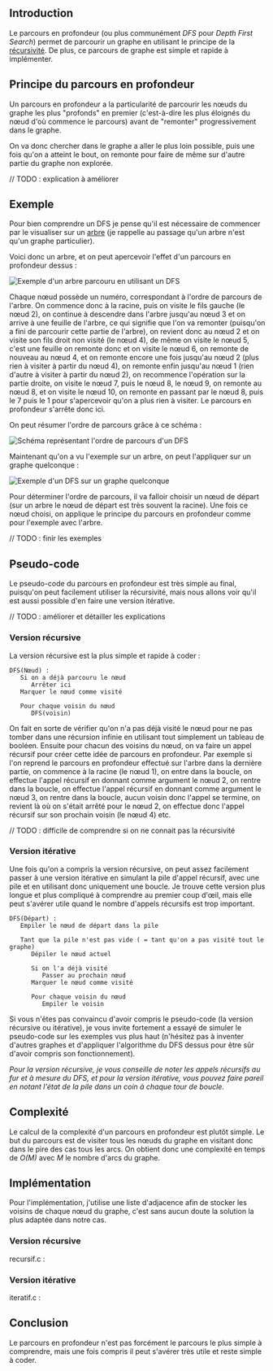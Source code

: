 ## Introduction

Le parcours en profondeur (ou  plus communément *DFS* pour *Depth First Search*) permet de parcourir un graphe en utilisant le principe de la [récursivité](https://fr.wikipedia.org/wiki/Algorithme_r%C3%A9cursif). De plus, ce parcours de graphe est simple et rapide à implémenter.

## Principe du parcours en profondeur

Un parcours en profondeur a la particularité de parcourir les nœuds du graphe les plus "profonds" en premier (c'est-à-dire les plus éloignés du nœud d'où commence le parcours) avant de "remonter" progressivement dans le graphe.

On va donc chercher dans le graphe a aller le plus loin possible, puis une fois qu'on a atteint le bout, on remonte pour faire de même sur d'autre partie du graphe non explorée.

// TODO : explication à améliorer

## Exemple

Pour bien comprendre un DFS je pense qu'il est nécessaire de commencer par le visualiser sur un [arbre](https://itechome.wordpress.com/algorithme/structure-de-donnees/arbre/) (je rappelle au passage qu'un arbre n'est qu'un graphe particulier).

Voici donc un arbre, et on peut apercevoir l'effet d'un parcours en profondeur dessus :

![Exemple d'un arbre parcouru en utilisant un DFS](https://raw.githubusercontent.com/iTech-/iTechome/master/1%20-%20Algorithme/1%20-%20Structure%20de%20donnees/6%20-%20Graphe/1%20-%20Parcours%20en%20profondeur/Image/arbre_dfs.png)

Chaque nœud possède un numéro, correspondant à l'ordre de parcours de l'arbre. On commence donc à la racine, puis on visite le fils gauche (le nœud 2), on continue à descendre dans l'arbre jusqu'au nœud 3 et on arrive à une feuille de l'arbre, ce qui signifie que l'on va remonter (puisqu'on a fini de parcourir cette partie de l'arbre), on revient donc au nœud 2 et on visite son fils droit non visité (le nœud 4), de même on visite le nœud 5, c'est une feuille on remonte donc et on visite le nœud 6, on remonte de nouveau au nœud 4, et on remonte encore une fois jusqu'au nœud 2 (plus rien à visiter à partir du nœud 4), on remonte enfin jusqu'au nœud 1 (rien d'autre à visiter à partir du nœud 2), on recommence l'opération sur la partie droite, on visite le nœud 7, puis le nœud 8, le nœud 9, on remonte au nœud 8, et on visite le nœud 10, on remonte en passant par le nœud 8, puis le 7 puis le 1 pour s'apercevoir qu'on a plus rien à visiter. Le parcours en profondeur s'arrête donc ici.

On peut résumer l'ordre de parcours grâce à ce schéma :

![Schéma représentant l'ordre de parcours d'un DFS](https://raw.githubusercontent.com/iTech-/iTechome/master/1%20-%20Algorithme/1%20-%20Structure%20de%20donnees/6%20-%20Graphe/1%20-%20Parcours%20en%20profondeur/Image/arbre_dfs_fleche.png)

Maintenant qu'on a vu l'exemple sur un arbre, on peut l'appliquer sur un graphe quelconque :

![Exemple d'un DFS sur un graphe quelconque]()

Pour déterminer l'ordre de parcours, il va falloir choisir un nœud de départ (sur un arbre le nœud de départ est très souvent la racine). Une fois ce nœud choisi, on applique le principe du parcours en profondeur comme pour l'exemple avec l'arbre.

// TODO : finir les exemples

## Pseudo-code

Le pseudo-code du parcours en profondeur est très simple au final, puisqu'on peut facilement utiliser la récursivité, mais nous allons voir qu'il est aussi possible d'en faire une version itérative.

// TODO : améliorer et détailler les explications

### Version récursive

La version récursive est la plus simple et rapide à coder :

```
DFS(Nœud) :
   Si on a déjà parcouru le nœud
      Arrêter ici
   Marquer le nœud comme visité

   Pour chaque voisin du nœud
      DFS(voisin)
```

On fait en sorte de vérifier qu'on n'a pas déjà visité le nœud pour ne pas tomber dans une récursion infinie en utilisant tout simplement un tableau de booléen. Ensuite pour chacun des voisins du nœud, on va faire un appel récursif pour créer cette idée de parcours en profondeur. Par exemple si l'on reprend le parcours en profondeur effectué sur l'arbre dans la dernière partie, on commence à la racine (le nœud 1), on entre dans la boucle, on effectue l'appel récursif en donnant comme argument le nœud 2, on rentre dans la boucle, on effectue l'appel récursif en donnant comme argument le nœud 3, on rentre dans la boucle, aucun voisin donc l'appel se termine, on revient là où on s'était arrêté pour le nœud 2, on effectue donc l'appel récursif sur son prochain voisin (le nœud 4) etc.

// TODO : difficile de comprendre si on ne connait pas la récursivité

### Version itérative

Une fois qu'on a compris la version récursive, on peut assez facilement passer à une version itérative en simulant la pile d'appel récursif, avec une pile et en utilisant donc uniquement une boucle. Je trouve cette version plus longue et plus compliqué à comprendre au premier coup d'œil, mais elle peut s'avérer utile quand le nombre d'appels récursifs est trop important.

```
DFS(Départ) :
   Empiler le nœud de départ dans la pile

   Tant que la pile n'est pas vide ( = tant qu'on a pas visité tout le graphe)
      Dépiler le nœud actuel

      Si on l'a déjà visité
         Passer au prochain nœud
      Marquer le nœud comme visité

      Pour chaque voisin du nœud
         Empiler le voisin
```

Si vous n'êtes pas convaincu d'avoir compris le pseudo-code (la version récursive ou itérative), je vous invite fortement a essayé de simuler le pseudo-code sur les exemples vus plus haut (n'hésitez pas à inventer d'autres graphes et d'appliquer l'algorithme du DFS dessus pour être sûr d'avoir compris son fonctionnement).

*Pour la version récursive, je vous conseille de noter les appels récursifs au fur et à mesure du DFS, et pour la version itérative, vous pouvez faire pareil en notant l'état de la pile dans un coin à chaque tour de boucle.*

## Complexité

Le calcul de la complexité d'un parcours en profondeur est plutôt simple. Le but du parcours est de visiter tous les nœuds du graphe en visitant donc dans le pire des cas tous les arcs. On obtient donc une complexité en temps de *O(M)* avec *M* le nombre d'arcs du graphe.

## Implémentation

Pour l'implémentation, j'utilise une liste d'adjacence afin de stocker les voisins de chaque nœud du graphe, c'est sans aucun doute la solution la plus adaptée dans notre cas.

### Version récursive 

recursif.c : 

### Version itérative

iteratif.c :

## Conclusion

Le parcours en profondeur n'est pas forcément le parcours le plus simple à comprendre, mais une fois compris il peut s'avérer très utile et reste simple à coder.
